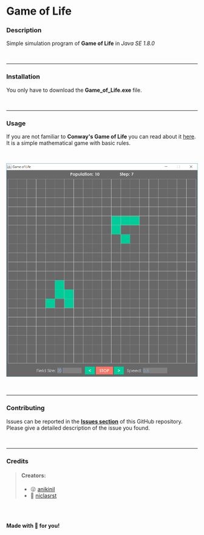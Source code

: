# Game of Life

### Description
Simple simulation program of **Game of Life** in *Java SE 1.8.0* 

<br/>

------
### Installation
You only have to download the **Game_of_Life.exe** file.

<br/>

------
### Usage
If you are not familiar to **Conway's Game of Life** you can read about it [here](https://en.wikipedia.org/wiki/Conway%27s_Game_of_Life). <br/> 
It is a simple mathematical game with basic rules.

<br/>

![alt text](https://github.com/anikinil/Game-of-Life/blob/master/GameofLifeScreenshot.PNG?raw=true "Game of Life - Screenshot")

<br/>

------
### Contributing
Issues can be reported in the [**Issues section**](https://github.com/niclasrst/Game-of-Life/issues) of this GitHub repository. <br/>
Please give a detailed description of the issue you found.

<br/>

------
### Credits
> #### Creators: 
> - :stuck_out_tongue_winking_eye: [anikinil](https://github.com/anikinil)
> - :thinking: [niclasrst](https://github.com/niclasrst)

<br/>
<br/>

**Made with :sparkling_heart: for you!**
